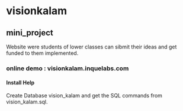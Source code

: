 # visionkalam
## mini_project
Website were students of lower classes can sibmit their ideas and get funded to them implemented.
### online demo : visionkalam.inquelabs.com

#### Install Help
Create Database vision_kalam and get the SQL commands from vision_kalam.sql. 
